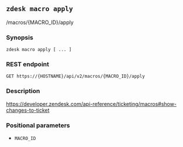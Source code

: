 ## `zdesk macro apply`

/macros/{MACRO_ID}/apply

### Synopsis

    zdesk macro apply [ ... ]

### REST endpoint

    GET https://{HOSTNAME}/api/v2/macros/{MACRO_ID}/apply

### Description

https://developer.zendesk.com/api-reference/ticketing/macros#show-changes-to-ticket

### Positional parameters

* `MACRO_ID`

